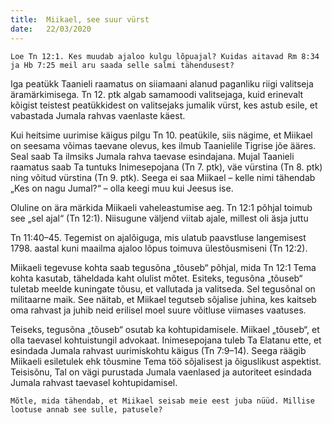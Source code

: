 ```yaml
---
title:  Miikael, see suur vürst
date:   22/03/2020
---
```


`Loe Tn 12:1. Kes muudab ajaloo kulgu lõpuajal? Kuidas aitavad Rm 8:34 ja Hb 7:25 meil aru saada selle salmi tähendusest?`

Iga peatükk Taanieli raamatus on siiamaani alanud paganliku riigi valitseja äramärkimisega. Tn 12. ptk algab samamoodi valitsejaga, kuid erinevalt kõigist teistest peatükkidest on valitsejaks jumalik vürst, kes astub esile, et vabastada Jumala rahvas vaenlaste käest.

Kui heitsime uurimise käigus pilgu Tn 10. peatükile, siis nägime, et Miikael on seesama võimas taevane olevus, kes ilmub Taanielile Tigrise jõe ääres. Seal saab Ta ilmsiks Jumala rahva taevase esindajana. Mujal Taanieli raamatus saab Ta tuntuks Inimesepojana (Tn 7. ptk), väe vürstina (Tn 8. ptk) ning võitud vürstina (Tn 9. ptk). Seega ei saa Miikael – kelle nimi tähendab „Kes on nagu Jumal?“ – olla keegi muu kui Jeesus ise.

Oluline on ära märkida Miikaeli vaheleastumise aeg. Tn 12:1 põhjal toimub see „sel ajal“ (Tn 12:1). Niisugune väljend viitab ajale, millest oli äsja juttu  

Tn 11:40–45. Tegemist on ajalõiguga, mis ulatub paavstluse langemisest 1798. aastal kuni maailma ajaloo lõpus toimuva ülestõusmiseni (Tn 12:2).

Miikaeli tegevuse kohta saab tegusõna „tõuseb“ põhjal, mida Tn 12:1 Tema kohta kasutab, täheldada kaht olulist mõtet. Esiteks, tegusõna „tõuseb“ tuletab meelde kuningate tõusu, et vallutada ja valitseda. Sel tegusõnal on militaarne maik. See näitab, et Miikael tegutseb sõjalise juhina, kes kaitseb oma rahvast ja juhib neid erilisel moel suure võitluse viimases vaatuses.

Teiseks, tegusõna „tõuseb“ osutab ka kohtupidamisele. Miikael „tõuseb“, et olla taevasel kohtuistungil advokaat. Inimesepojana tuleb Ta Elatanu ette, et esindada Jumala rahvast uurimiskohtu käigus (Tn 7:9–14). Seega räägib Miikaeli esiletulek ehk tõusmine Tema töö sõjalisest ja õiguslikust aspektist. Teisisõnu, Tal on vägi purustada Jumala vaenlased ja autoriteet esindada Jumala rahvast taevasel kohtupidamisel.

`Mõtle, mida tähendab, et Miikael seisab meie eest juba nüüd. Millise lootuse annab see sulle, patusele?`
